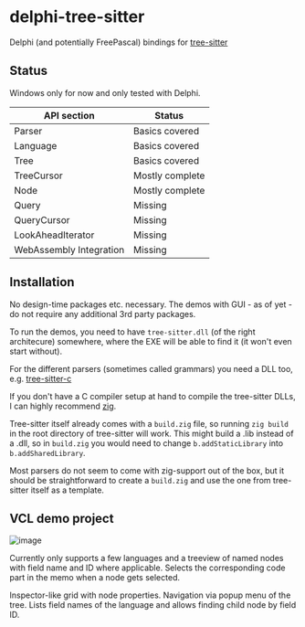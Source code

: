 # delphi-tree-sitter

Delphi (and potentially FreePascal) bindings for [tree-sitter][]

[tree-sitter]: https://github.com/tree-sitter/tree-sitter

## Status

Windows only for now and only tested with Delphi.


| API section | Status |
| --- | --- |
| Parser | Basics covered |
| Language | Basics covered |
| Tree | Basics covered |
| TreeCursor | Mostly complete |
| Node | Mostly complete |
| Query | Missing |
| QueryCursor | Missing |
| LookAheadIterator | Missing |
| WebAssembly Integration | Missing |

## Installation

No design-time packages etc. necessary. The demos with GUI - as of yet - do not require any additional 3rd party packages.

To run the demos, you need to have `tree-sitter.dll` (of the right architecure) somewhere, where the EXE will 
be able to find it (it won't even start without).

For the different parsers (sometimes called grammars) you need a DLL too, e.g. [tree-sitter-c][]

If you don't have a C compiler setup at hand to compile the tree-sitter DLLs, I can highly recommend [zig][]. 

Tree-sitter itself already comes with a `build.zig` file, so running `zig build` in the root directory of tree-sitter will work. 
This might build a .lib instead of a .dll, so in `build.zig` you would need to change `b.addStaticLibrary` into `b.addSharedLibrary`.

Most parsers do not seem to come with zig-support out of the box, but it should be straightforward to create a `build.zig` and use the one from tree-sitter itself as a template.

[tree-sitter-c]: https://github.com/tree-sitter/tree-sitter-c
[zig]: https://ziglang.org

## VCL demo project

![image](https://github.com/modersohn/delphi-tree-sitter/assets/44807458/3e40aeca-8c4e-4951-8474-bae53563ad3c)

Currently only supports a few languages and a treeview of named nodes with field name and ID where applicable. Selects the corresponding code part in the memo when a node gets selected.

Inspector-like grid with node properties. Navigation via popup menu of the tree. Lists field names of the language and allows finding child node by field ID.
